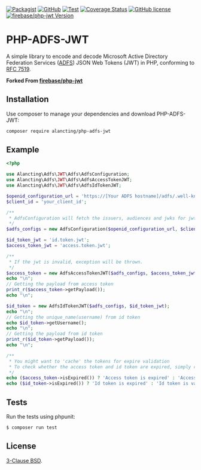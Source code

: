 [![Packagist](https://img.shields.io/packagist/v/alancting/php-adfs-jwt?style=for-the-badge)](https://packagist.org/packages/alancting/php-adfs-jwt)
[![GitHub](https://img.shields.io/github/v/release/alancting/php-adfs-jwt?label=GitHub&style=for-the-badge)](https://github.com/alancting/php-adfs-jwt)
[![Test](https://img.shields.io/github/workflow/status/alancting/php-adfs-jwt/PHP%20Composer?label=TEST&style=for-the-badge)](https://github.com/alancting/php-adfs-jwt)
[![Coverage Status](https://img.shields.io/coveralls/github/alancting/php-adfs-jwt/master?style=for-the-badge)](https://coveralls.io/github/alancting/php-adfs-jwt?branch=master)
[![GitHub license](https://img.shields.io/github/license/alancting/php-adfs-jwt?color=blue&style=for-the-badge)](https://github.com/alancting/php-adfs-jwt/blob/master/LICENCE)  
[![firebase/php-jwt Version](https://img.shields.io/static/v1?label=firebase%2Fphp-jwt&message=5.2.0&color=blue&style=for-the-badge)](https://github.com/firebase/php-jwt/tree/v5.2.0)

# PHP-ADFS-JWT

A simple library to encode and decode Microsoft Active Directory Federation Services ([ADFS](https://docs.microsoft.com/en-us/windows-server/identity/ad-fs/ad-fs-overview)) JSON Web Tokens (JWT) in PHP, conforming to [RFC 7519](https://tools.ietf.org/html/rfc7519).

**Forked From [firebase/php-jwt](https://github.com/firebase/php-jwt)**

## Installation

Use composer to manage your dependencies and download PHP-ADFS-JWT:

```bash
composer require alancting/php-adfs-jwt
```

## Example

```php
<?php

use Alancting\Adfs\JWT\Adfs\AdfsConfiguration;
use Alancting\Adfs\JWT\Adfs\AdfsAccessTokenJWT;
use Alancting\Adfs\JWT\Adfs\AdfsIdTokenJWT;

$openid_configuration_url = 'https://[Your ADFS hostname]/adfs/.well-known/openid-configuration';
$client_id = 'your_client_id';

/**
 * AdfsConfiguration will fetch the issuers, audiences and jwks for jwt validation
 */
$adfs_configs = new AdfsConfiguration($openid_configuration_url, $client_id);

$id_token_jwt = 'id.token.jwt';
$access_token_jwt = 'access.token.jwt';

/**
 * If the jwt is invalid, exception will be thrown.
 */
$access_token = new AdfsAccessTokenJWT($adfs_configs, $access_token_jwt);
echo "\n";
// Getting the payload from access token
print_r($access_token->getPayload());
echo "\n";

$id_token = new AdfsIdTokenJWT($adfs_configs, $id_token_jwt);
echo "\n";
// Getting the unique_name(username) from id token
echo $id_token->getUsername();
echo "\n";
// Getting the payload from id token
print_r($id_token->getPayload());
echo "\n";

/**
 * You might want to 'cache' the tokens for expire validation
 * To check whether the access token and id token are expired, simply call
 */
echo ($access_token->isExpired()) ? 'Access token is expired' : 'Access token is valid';
echo ($id_token->isExpired()) ? 'Id token is expired' : 'Id token is valid';
```

## Tests

Run the tests using phpunit:

```bash
$ composer run test
```

## License

[3-Clause BSD](http://opensource.org/licenses/BSD-3-Clause).
